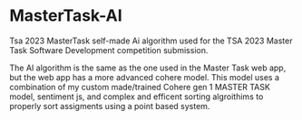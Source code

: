 # MasterTask-AI
Tsa 2023 MasterTask self-made Ai algorithm used for the TSA 2023 Master Task Software Development competition submission.

 The AI algorithm is the same as the one used in the Master Task web app, but the web app has a more advanced cohere model. This model uses a combination of my custom made/trained Cohere gen 1 MASTER TASK model, sentiment js, and complex and efficent sorting algroithims to properly sort assigments using a point based system.  

